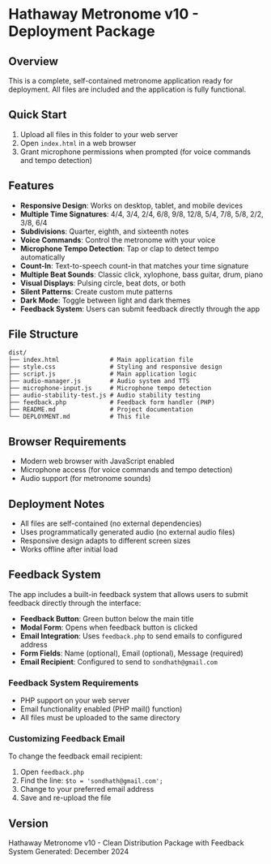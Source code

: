# Hathaway Metronome v10 - Deployment Package

## Overview
This is a complete, self-contained metronome application ready for deployment. All files are included and the application is fully functional.

## Quick Start
1. Upload all files in this folder to your web server
2. Open `index.html` in a web browser
3. Grant microphone permissions when prompted (for voice commands and tempo detection)

## Features
- **Responsive Design**: Works on desktop, tablet, and mobile devices
- **Multiple Time Signatures**: 4/4, 3/4, 2/4, 6/8, 9/8, 12/8, 5/4, 7/8, 5/8, 2/2, 3/8, 6/4
- **Subdivisions**: Quarter, eighth, and sixteenth notes
- **Voice Commands**: Control the metronome with your voice
- **Microphone Tempo Detection**: Tap or clap to detect tempo automatically
- **Count-In**: Text-to-speech count-in that matches your time signature
- **Multiple Beat Sounds**: Classic click, xylophone, bass guitar, drum, piano
- **Visual Displays**: Pulsing circle, beat dots, or both
- **Silent Patterns**: Create custom mute patterns
- **Dark Mode**: Toggle between light and dark themes
- **Feedback System**: Users can submit feedback directly through the app

## File Structure
```
dist/
├── index.html              # Main application file
├── style.css               # Styling and responsive design
├── script.js               # Main application logic
├── audio-manager.js        # Audio system and TTS
├── microphone-input.js     # Microphone tempo detection
├── audio-stability-test.js # Audio stability testing
├── feedback.php            # Feedback form handler (PHP)
├── README.md               # Project documentation
└── DEPLOYMENT.md           # This file
```

## Browser Requirements
- Modern web browser with JavaScript enabled
- Microphone access (for voice commands and tempo detection)
- Audio support (for metronome sounds)

## Deployment Notes
- All files are self-contained (no external dependencies)
- Uses programmatically generated audio (no external audio files)
- Responsive design adapts to different screen sizes
- Works offline after initial load

## Feedback System
The app includes a built-in feedback system that allows users to submit feedback directly through the interface:
- **Feedback Button**: Green button below the main title
- **Modal Form**: Opens when feedback button is clicked
- **Email Integration**: Uses `feedback.php` to send emails to configured address
- **Form Fields**: Name (optional), Email (optional), Message (required)
- **Email Recipient**: Configured to send to `sondhath@gmail.com`

### Feedback System Requirements
- PHP support on your web server
- Email functionality enabled (PHP mail() function)
- All files must be uploaded to the same directory

### Customizing Feedback Email
To change the feedback email recipient:
1. Open `feedback.php`
2. Find the line: `$to = 'sondhath@gmail.com';`
3. Change to your preferred email address
4. Save and re-upload the file

## Version
Hathaway Metronome v10 - Clean Distribution Package with Feedback System
Generated: December 2024
